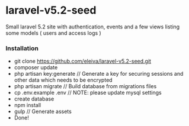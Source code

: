 # laravel-v5.2-seed

Small laravel 5.2 site with authentication, events and a few views listing some models ( users and access logs )

### Installation

* git clone https://github.com/eleiva/laravel-v5.2-seed.git
* composer update 
* php artisan key:generate // Generate a key for securing sessions and other data which needs to be encrypted
* php artisan migrate  // Build database from migrations files
* cp .env.example .env  // NOTE: please update mysql settings
* create database
* npm install
* gulp // Generate assets
* Done!

